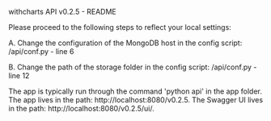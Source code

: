 withcharts API v0.2.5 - README

Please proceed to the following steps to reflect your local settings:

A. Change the configuration of the MongoDB host in the config script:
/api/conf.py - line 6

B. Change the path of the storage folder in the config script:
/api/conf.py - line 12


The app is typically run through the command 'python api' in the app folder.
The app lives in the path: http://localhost:8080/v0.2.5.
The Swagger UI lives in the path: http://localhost:8080/v0.2.5/ui/.
